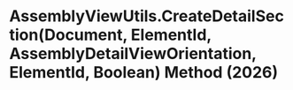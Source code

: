 # AssemblyViewUtils.CreateDetailSection(Document, ElementId, AssemblyDetailViewOrientation, ElementId, Boolean) Method (2026)

﻿
